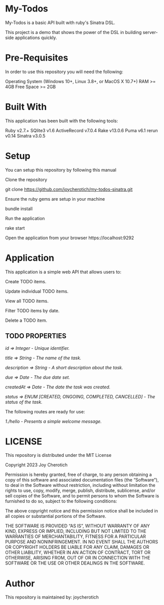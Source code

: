 # My-Todos
My-Todos is a basic API built with ruby's Sinatra DSL.

This project is a demo that shows the power of the DSL in building server-side applications quickly.

# Pre-Requisites
In order to use this repository you will need the following:

Operating System (Windows 10+, Linux 3.8+, or MacOS X 10.7+)
RAM >= 4GB
Free Space >= 2GB
# Built With
This application has been built with the following tools:

Ruby v2.7.+
SQlite3 v1.6
ActiveRecord v7.0.4
Rake v13.0.6
Puma v6.1
rerun v0.14
Sinatra v3.0.5
# Setup
You can setup this repository by following this manual

Clone the repository

git clone https://github.com/joycherotich/my-todos-sinatra.git

Ensure the ruby gems are setup in your machine

bundle install

Run the application

rake start

Open the application from your browser
https://localhost:9292

# Application
This application is a simple web API that allows users to:

Create TODO items.

Update individual TODO items.

View all TODO items.

Filter TODO items by date.

Delete a TODO item.

 ## TODO PROPERTIES
*id => Integer - Unique identifier.*

*title => String - The name of the task.*

*description => String - A short description about the task.*

*due => Date - The due date set.*

*createdAt => Date - The date the task was created.*

*status => ENUM [CREATED, ONGOING, COMPLETED, CANCELLED] - The status of the task.*

The following routes are ready for use:

*1./hello - Presents a simple welcome message.*

# LICENSE
This repository is distributed under the MIT License

Copyright 2023 Joy Cherotich

Permission is hereby granted, free of charge, to any person obtaining a copy of this software and associated documentation files (the “Software”), 
to deal in the Software without restriction, including without limitation the rights to use, copy, modify, merge, publish, distribute, sublicense, and/or sell copies of the Software, 
and to permit persons to whom the Software is furnished to do so, subject to the following conditions:

The above copyright notice and this permission notice shall be included in all copies or substantial portions of the Software.

THE SOFTWARE IS PROVIDED “AS IS”, WITHOUT WARRANTY OF ANY KIND, EXPRESS OR IMPLIED, INCLUDING BUT NOT LIMITED TO THE WARRANTIES OF MERCHANTABILITY, FITNESS FOR A PARTICULAR PURPOSE AND NONINFRINGEMENT. 
IN NO EVENT SHALL THE AUTHORS OR COPYRIGHT HOLDERS BE LIABLE FOR ANY CLAIM, DAMAGES OR OTHER LIABILITY, WHETHER IN AN ACTION OF CONTRACT, TORT OR OTHERWISE, ARISING FROM, OUT OF OR IN CONNECTION WITH THE SOFTWARE OR THE USE OR OTHER DEALINGS IN THE SOFTWARE.

# Author
This repository is maintained by:
joycherotich